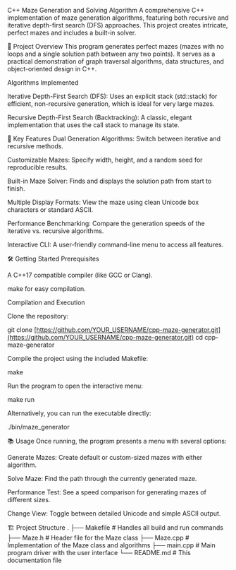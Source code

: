 C++ Maze Generation and Solving Algorithm
A comprehensive C++ implementation of maze generation algorithms, featuring both recursive and iterative depth-first search (DFS) approaches. This project creates intricate, perfect mazes and includes a built-in solver.

🎯 Project Overview
This program generates perfect mazes (mazes with no loops and a single solution path between any two points). It serves as a practical demonstration of graph traversal algorithms, data structures, and object-oriented design in C++.

Algorithms Implemented

Iterative Depth-First Search (DFS): Uses an explicit stack (std::stack) for efficient, non-recursive generation, which is ideal for very large mazes.

Recursive Depth-First Search (Backtracking): A classic, elegant implementation that uses the call stack to manage its state.

🚀 Key Features
Dual Generation Algorithms: Switch between iterative and recursive methods.

Customizable Mazes: Specify width, height, and a random seed for reproducible results.

Built-in Maze Solver: Finds and displays the solution path from start to finish.

Multiple Display Formats: View the maze using clean Unicode box characters or standard ASCII.

Performance Benchmarking: Compare the generation speeds of the iterative vs. recursive algorithms.

Interactive CLI: A user-friendly command-line menu to access all features.

🛠️ Getting Started
Prerequisites

A C++17 compatible compiler (like GCC or Clang).

make for easy compilation.

Compilation and Execution

Clone the repository:

git clone [https://github.com/YOUR_USERNAME/cpp-maze-generator.git](https://github.com/YOUR_USERNAME/cpp-maze-generator.git)
cd cpp-maze-generator

Compile the project using the included Makefile:

make

Run the program to open the interactive menu:

make run

Alternatively, you can run the executable directly:

./bin/maze_generator

📚 Usage
Once running, the program presents a menu with several options:

Generate Mazes: Create default or custom-sized mazes with either algorithm.

Solve Maze: Find the path through the currently generated maze.

Performance Test: See a speed comparison for generating mazes of different sizes.

Change View: Toggle between detailed Unicode and simple ASCII output.

🏗️ Project Structure
.
├── Makefile          # Handles all build and run commands
├── Maze.h            # Header file for the Maze class
├── Maze.cpp          # Implementation of the Maze class and algorithms
├── main.cpp          # Main program driver with the user interface
└── README.md         # This documentation file

